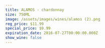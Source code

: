 ```yaml
---
title: ALAMOS - chardonnay
size: 750ML
image: /assets/images/wines/alamos (2).png
reg_price: $11.99
special_price: $9.99
expiration_date: 2016-07-27T00:00:00.000Z
show_wine: false
---
```



